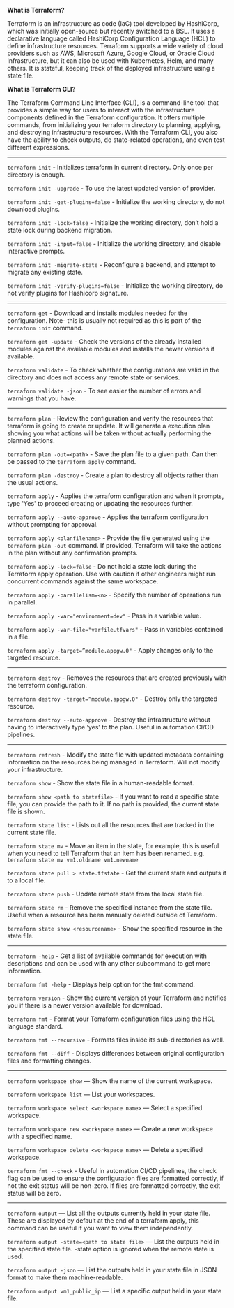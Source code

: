 **What is Terraform?**

Terraform is an infrastructure as code (IaC) tool developed by HashiCorp, which was initially open-source but recently switched to a BSL. It uses a declarative language called HashiCorp Configuration Language (HCL) to define infrastructure resources. Terraform supports a wide variety of cloud providers such as AWS, Microsoft Azure, Google Cloud, or Oracle Cloud Infrastructure, but it can also be used with Kubernetes, Helm, and many others. It is stateful, keeping track of the deployed infrastructure using a state file.


**What is Terraform CLI?**

The Terraform Command Line Interface (CLI), is a command-line tool that provides a simple way for users to interact with the infrastructure components defined in the Terraform configuration. It offers multiple commands, from initializing your terraform directory to planning, applying, and destroying infrastructure resources. With the Terraform CLI, you also have the ability to check outputs, do state-related operations, and even test different expressions.

_____________________________________________________________________________________________________________

``terraform init`` - Initializes terraform in current directory. Only once per directory is enough.

``terraform init -upgrade`` - To use the latest updated version of provider.

``terraform init -get-plugins=false`` - Initialize the working directory, do not download plugins.

``terraform init -lock=false`` - Initialize the working directory, don’t hold a state lock during backend migration.

``terraform init -input=false`` - Initialize the working directory, and disable interactive prompts.

``terraform init -migrate-state`` - Reconfigure a backend, and attempt to migrate any existing state.

``terraform init -verify-plugins=false`` - Initialize the working directory, do not verify plugins for Hashicorp signature.

______________________________________________________________________________________________________________

``terraform get`` - Download and installs modules needed for the configuration. Note- this is usually not required as this is part of the ``terraform init`` command.

``terraform get -update`` - Check the versions of the already installed modules against the available modules and installs the newer versions if available.

``terraform validate`` - To check whether the configurations are valid in the directory and does not access any remote state or services.

``terraform validate -json`` - To see easier the number of errors and warnings that you have.

___________________________________________________________________________________________________________________

``terraform plan`` - Review the configuration and verify the resources that terraform is going to create or update. It will generate a execution plan showing you what actions will be taken without actually performing the planned actions.

``terraform plan -out=<path>`` - Save the plan file to a given path. Can then be passed to the ``terraform apply`` command.

``terraform plan -destroy`` - Create a plan to destroy all objects rather than the usual actions.

``terraform apply`` - Applies the terraform configuration and when it prompts, type 'Yes' to proceed creating or updating the resources further.

``terraform apply --auto-approve`` - Applies the terraform configuration without prompting for approval.

``terraform apply <planfilename>`` - Provide the file generated using the ``terraform plan -out`` command. If provided, Terraform will take the actions in the plan without any confirmation prompts.

``terraform apply -lock=false`` - Do not hold a state lock during the Terraform apply operation. Use with caution if other engineers might run concurrent commands against the same workspace.

``terraform apply -parallelism=<n>`` - Specify the number of operations run in parallel.

``terraform apply -var="environment=dev"`` - Pass in a variable value.

``terraform apply -var-file="varfile.tfvars"`` - Pass in variables contained in a file.

``terraform apply -target=”module.appgw.0"`` - Apply changes only to the targeted resource.

_________________________________________________________________________________________________________________________

``terraform destroy`` - Removes the resources that are created previously with the terraform configuration.

``terraform destroy -target=”module.appgw.0"`` - Destroy only the targeted resource.

``terraform destroy --auto-approve`` - Destroy the infrastructure without having to interactively type ‘yes’ to the plan. Useful in automation CI/CD pipelines.

_______________________________________________________________________________________________________________________________

``terraform refresh`` - Modify the state file with updated metadata containing information on the resources being managed in Terraform. Will not modify your infrastructure.

``terraform show`` - Show the state file in a human-readable format.

``terraform show <path to statefile>`` - If you want to read a specific state file, you can provide the path to it. If no path is provided, the current state file is shown.

``terraform state list`` - Lists out all the resources that are tracked in the current state file.

``terraform state mv`` - Move an item in the state, for example, this is useful when you need to tell Terraform that an item has been renamed. e.g. ``terraform state mv vm1.oldname vm1.newname``

``terraform state pull > state.tfstate`` - Get the current state and outputs it to a local file.

``terraform state push`` - Update remote state from the local state file.

``terraform state rm`` - Remove the specified instance from the state file. Useful when a resource has been manually deleted outside of Terraform.

``terraform state show <resourcename>`` - Show the specified resource in the state file.

___________________________________________________________________________________________________________________________________________________

``terraform -help`` - Get a list of available commands for execution with descriptions and can be used with any other subcommand to get more information.

``terraform fmt -help`` - Displays help option for the fmt command.

``terraform version`` - Show the current version of your Terraform and notifies you if there is a newer version available for download.

``terraform fmt`` - Format your Terraform configuration files using the HCL language standard.

``terraform fmt --recursive`` - Formats files inside its sub-directories as well.

``terraform fmt --diff`` - Displays differences between original configuration files and formatting changes.

_________________________________________________________________________________________________________________________________________________

``terraform workspace show`` — Show the name of the current workspace.

``terraform workspace list`` — List your workspaces.

``terraform workspace select <workspace name>`` — Select a specified workspace.

``terraform workspace new <workspace name>`` — Create a new workspace with a specified name.

``terraform workspace delete <workspace name>`` — Delete a specified workspace.

``terraform fmt --check`` - Useful in automation CI/CD pipelines, the check flag can be used to ensure the configuration files are formatted correctly, if not the exit status will be non-zero. If files are formatted correctly, the exit status will be zero.

_______________________________________________________________________________________________________________________________________________

``terraform output`` — List all the outputs currently held in your state file. These are displayed by default at the end of a terraform apply, this command can be useful if you want to view them independently.

``terraform output -state=<path to state file>`` — List the outputs held in the specified state file. -state option is ignored when the remote state is used.

``terraform output -json`` — List the outputs held in your state file in JSON format to make them machine-readable.

``terraform output vm1_public_ip`` — List a specific output held in your state file.
